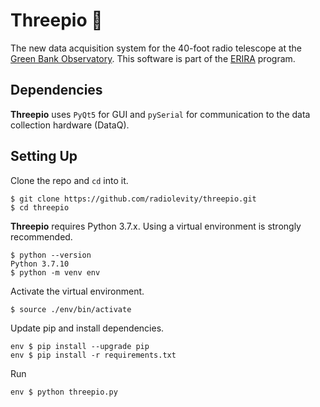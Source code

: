 # Threepio 🤖

The new data acquisition system for the 40-foot radio telescope at the [Green Bank Observatory](https://greenbankobservatory.org/). This software is part of the [ERIRA](https://www.danreichart.com/erira) program.

## Dependencies

**Threepio** uses `PyQt5` for GUI and `pySerial` for communication to the data collection hardware (DataQ).

## Setting Up

Clone the repo and `cd` into it.
```
$ git clone https://github.com/radiolevity/threepio.git
$ cd threepio
```

**Threepio** requires Python 3.7.x. Using a virtual environment is strongly recommended.
```
$ python --version
Python 3.7.10
$ python -m venv env
```

Activate the virtual environment.
```
$ source ./env/bin/activate
```

Update pip and install dependencies.
```
env $ pip install --upgrade pip
env $ pip install -r requirements.txt
```

Run
```
env $ python threepio.py
```
